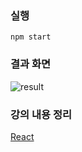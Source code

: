 ### 실행

```
npm start
```

### 결과 화면

![result](https://user-images.githubusercontent.com/43266674/230082053-51182e11-47a6-4e58-87bd-052d9eeccf0b.png)

### 강의 내용 정리

[React](https://www.notion.so/React-715d82d9e856490483f35d5bacd7f05a)
